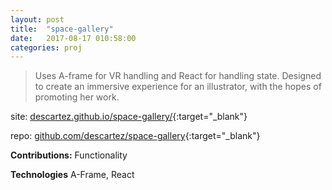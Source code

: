 ```yaml
---
layout: post
title:  "space-gallery"
date:   2017-08-17 010:58:00
categories: proj
---
```

> Uses A-frame for VR handling and React for handling state. Designed to create an immersive experience for an illustrator, with the hopes of promoting her work.

site: [descartez.github.io/space-gallery/](http://descartez.github.io/space-gallery/){:target="_blank"}


repo: [github.com/descartez/space-gallery](https://github.com/descartez/space-gallery){:target="_blank"}


**Contributions:** Functionality

**Technologies** A-Frame, React